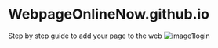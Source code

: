 # WebpageOnlineNow.github.io
Step by step guide to add your page to the web
![image1login](https://user-images.githubusercontent.com/121080953/211164698-c5dfb02c-157e-4657-8fde-cb5813dd776a.JPG)
